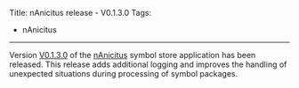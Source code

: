 Title: nAnicitus release - V0.1.3.0
Tags:
  - nAnicitus
---


Version [V0.1.3.0](https://github.com/pvandervelde/nAnicitus/releases/tag/V0.1.3.0) of the
[nAnicitus](/projects/nanicitus.html) symbol store application has been released. This release adds
additional logging and improves the handling of unexpected situations during processing of symbol packages.
